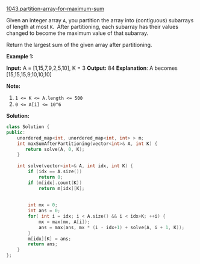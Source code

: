 [1043.partition-array-for-maximum-sum](https://leetcode.com/problems/partition-array-for-maximum-sum/)  

Given an integer array `A`, you partition the array into (contiguous) subarrays of length at most `K`.  After partitioning, each subarray has their values changed to become the maximum value of that subarray.

Return the largest sum of the given array after partitioning.

**Example 1:**

**Input:** A = \[1,15,7,9,2,5,10\], K = 3
**Output:** 84 **Explanation**: A becomes \[15,15,15,9,10,10,10\]

**Note:**

1.  `1 <= K <= A.length <= 500`
2.  `0 <= A[i] <= 10^6`  



**Solution:**  

```cpp
class Solution {
public:
    unordered_map<int, unordered_map<int, int> > m;
    int maxSumAfterPartitioning(vector<int>& A, int K) {
       return solve(A, 0, K);
    }
    
    int solve(vector<int>& A, int idx, int K) {
        if (idx == A.size())
            return 0;
        if (m[idx].count(K))
            return m[idx][K];
        
        
        int mx = 0;
        int ans = 0;
        for( int i = idx; i < A.size() && i < idx+K; ++i) {
            mx = max(mx, A[i]);
            ans = max(ans, mx * (i - idx+1) + solve(A, i + 1, K));
        }
        m[idx][K] = ans;
        return ans;
    }
};
```
      